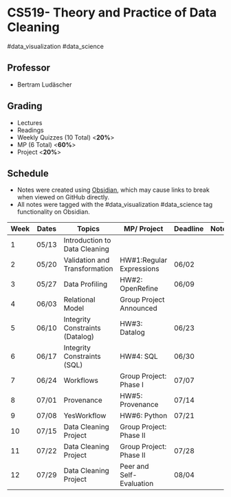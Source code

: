 # CS519- Theory and Practice of Data Cleaning

#data_visualization #data_science 

## Professor

- Bertram Ludäscher

## Grading

- Lectures
- Readings
- Weekly Quizzes (10 Total) <**20%**>
- MP (6 Total) <**60%**>
- Project <**20%**>

## Schedule

- Notes were created using [Obsidian](https://obsidian.md/), which may cause links to break when viewed on GitHub directly.
- All notes were tagged with the #data_visualization #data_science tag functionality on Obsidian.

| Week | Dates | Topics                          | MP/ Project              | Deadline | Notes |
|------|-------|---------------------------------|--------------------------|----------|-------|
| 1    | 05/13 | Introduction to Data Cleaning   |                          |          |       |
| 2    | 05/20 | Validation and Transformation   | HW#1:Regular Expressions | 06/02    |       |
| 3    | 05/27 | Data Profiling                  | HW#2: OpenRefine         | 06/09    |       |
| 4    | 06/03 | Relational Model                | Group Project Announced  |          |       |
| 5    | 06/10 | Integrity Constraints (Datalog) | HW#3: Datalog            | 06/23    |       |
| 6    | 06/17 | Integrity Constraints (SQL)     | HW#4: SQL                | 06/30    |       |
| 7    | 06/24 | Workflows                       | Group Project: Phase I   | 07/07    |       |
| 8    | 07/01 | Provenance                      | HW#5: Provenance         | 07/14    |       |
| 9    | 07/08 | YesWorkflow                     | HW#6: Python             | 07/21    |       |
| 10   | 07/15 | Data Cleaning Project           | Group Project: Phase II  |          |       |
| 11   | 07/22 | Data Cleaning Project           | Group Project: Phase II  | 07/28    |       |
| 12   | 07/29 | Data Cleaning Project           | Peer and Self-Evaluation | 08/04    |       |
